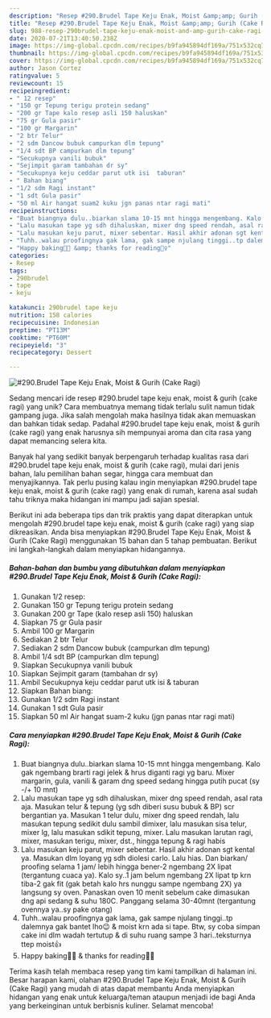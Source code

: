 ```yaml
---
description: "Resep #290.Brudel Tape Keju Enak, Moist &amp;amp; Gurih (Cake Ragi) yang Sempurna"
title: "Resep #290.Brudel Tape Keju Enak, Moist &amp;amp; Gurih (Cake Ragi) yang Sempurna"
slug: 988-resep-290brudel-tape-keju-enak-moist-and-amp-gurih-cake-ragi-yang-sempurna
date: 2020-07-21T13:40:50.238Z
image: https://img-global.cpcdn.com/recipes/b9fa945894df169a/751x532cq70/290brudel-tape-keju-enak-moist-gurih-cake-ragi-foto-resep-utama.jpg
thumbnail: https://img-global.cpcdn.com/recipes/b9fa945894df169a/751x532cq70/290brudel-tape-keju-enak-moist-gurih-cake-ragi-foto-resep-utama.jpg
cover: https://img-global.cpcdn.com/recipes/b9fa945894df169a/751x532cq70/290brudel-tape-keju-enak-moist-gurih-cake-ragi-foto-resep-utama.jpg
author: Jason Cortez
ratingvalue: 5
reviewcount: 15
recipeingredient:
- " 12 resep"
- "150 gr Tepung terigu protein sedang"
- "200 gr Tape kalo resep asli 150 haluskan"
- "75 gr Gula pasir"
- "100 gr Margarin"
- "2 btr Telur"
- "2 sdm Dancow bubuk campurkan dlm tepung"
- "1/4 sdt BP campurkan dlm tepung"
- "Secukupnya vanili bubuk"
- "Sejimpit garam tambahan dr sy"
- "Secukupnya keju ceddar parut utk isi  taburan"
- " Bahan biang"
- "1/2 sdm Ragi instant"
- "1 sdt Gula pasir"
- "50 ml Air hangat suam2 kuku jgn panas ntar ragi mati"
recipeinstructions:
- "Buat biangnya dulu..biarkan slama 10-15 mnt hingga mengembang. Kalo gak ngembang brarti ragi jelek &amp; hrus diganti ragi yg baru. Mixer margarin, gula, vanili &amp; garam dng speed sedang hingga putih pucat (sy -/+ 10 mnt)"
- "Lalu masukan tape yg sdh dihaluskan, mixer dng speed rendah, asal rata aja. Masukan telur &amp; tepung (yg sdh diberi susu bubuk &amp; BP) scr bergantian ya. Masukan 1 telur dulu, mixer dng speed rendah, lalu masukan tepung sedikit dulu sambil dimixer, lalu masukan sisa telur, mixer lg, lalu masukan sdikit tepung, mixer. Lalu masukan larutan ragi, mixer, masukan terigu, mixer, dst., hingga tepung &amp; ragi habis"
- "Lalu masukan keju parut, mixer sebentar. Hasil akhir adonan sgt kental ya. Masukan dlm loyang yg sdh diolesi carlo. Lalu hias. Dan biarkan/ proofing selama 1 jam/ lebih hingga bener-2 ngembang 2X lipat (tergantung cuaca ya). Kalo sy..1 jam belum ngembang 2X lipat tp krn tiba-2 gak fit (gak betah kalo hrs nunggu sampe ngembang 2X) ya langsung sy oven. Panaskan oven 10 menit sebelum cake dimasukan dng api sedang &amp; suhu 180C. Panggang selama 30-40mnt (tergantung ovennya ya..sy pake otang)"
- "Tuhh..walau proofingnya gak lama, gak sampe njulang tinggi..tp dalemnya gak bantet lho😉 &amp; moist krn ada si tape. Btw, sy coba simpan cake ini dlm wadah tertutup &amp; di suhu ruang sampe 3 hari..teksturnya ttep moist👍"
- "Happy baking👩‍🍳 &amp; thanks for reading🙇‍♀️"
categories:
- Resep
tags:
- 290brudel
- tape
- keju

katakunci: 290brudel tape keju 
nutrition: 158 calories
recipecuisine: Indonesian
preptime: "PT13M"
cooktime: "PT60M"
recipeyield: "3"
recipecategory: Dessert

---
```



![#290.Brudel Tape Keju Enak, Moist &amp; Gurih (Cake Ragi)](https://img-global.cpcdn.com/recipes/b9fa945894df169a/751x532cq70/290brudel-tape-keju-enak-moist-gurih-cake-ragi-foto-resep-utama.jpg)

Sedang mencari ide resep #290.brudel tape keju enak, moist &amp; gurih (cake ragi) yang unik? Cara membuatnya memang tidak terlalu sulit namun tidak gampang juga. Jika salah mengolah maka hasilnya tidak akan memuaskan dan bahkan tidak sedap. Padahal #290.brudel tape keju enak, moist &amp; gurih (cake ragi) yang enak harusnya sih mempunyai aroma dan cita rasa yang dapat memancing selera kita.

Banyak hal yang sedikit banyak berpengaruh terhadap kualitas rasa dari #290.brudel tape keju enak, moist &amp; gurih (cake ragi), mulai dari jenis bahan, lalu pemilihan bahan segar, hingga cara membuat dan menyajikannya. Tak perlu pusing kalau ingin menyiapkan #290.brudel tape keju enak, moist &amp; gurih (cake ragi) yang enak di rumah, karena asal sudah tahu triknya maka hidangan ini mampu jadi sajian spesial.




Berikut ini ada beberapa tips dan trik praktis yang dapat diterapkan untuk mengolah #290.brudel tape keju enak, moist &amp; gurih (cake ragi) yang siap dikreasikan. Anda bisa menyiapkan #290.Brudel Tape Keju Enak, Moist &amp; Gurih (Cake Ragi) menggunakan 15 bahan dan 5 tahap pembuatan. Berikut ini langkah-langkah dalam menyiapkan hidangannya.

<!--inarticleads1-->

##### Bahan-bahan dan bumbu yang dibutuhkan dalam menyiapkan #290.Brudel Tape Keju Enak, Moist &amp; Gurih (Cake Ragi):

1. Gunakan  1/2 resep:
1. Gunakan 150 gr Tepung terigu protein sedang
1. Gunakan 200 gr Tape (kalo resep asli 150) haluskan
1. Siapkan 75 gr Gula pasir
1. Ambil 100 gr Margarin
1. Sediakan 2 btr Telur
1. Sediakan 2 sdm Dancow bubuk (campurkan dlm tepung)
1. Ambil 1/4 sdt BP (campurkan dlm tepung)
1. Siapkan Secukupnya vanili bubuk
1. Siapkan Sejimpit garam (tambahan dr sy)
1. Ambil Secukupnya keju ceddar parut utk isi &amp; taburan
1. Siapkan  Bahan biang:
1. Gunakan 1/2 sdm Ragi instant
1. Gunakan 1 sdt Gula pasir
1. Siapkan 50 ml Air hangat suam-2 kuku (jgn panas ntar ragi mati)




<!--inarticleads2-->

##### Cara menyiapkan #290.Brudel Tape Keju Enak, Moist &amp; Gurih (Cake Ragi):

1. Buat biangnya dulu..biarkan slama 10-15 mnt hingga mengembang. Kalo gak ngembang brarti ragi jelek &amp; hrus diganti ragi yg baru. Mixer margarin, gula, vanili &amp; garam dng speed sedang hingga putih pucat (sy -/+ 10 mnt)
1. Lalu masukan tape yg sdh dihaluskan, mixer dng speed rendah, asal rata aja. Masukan telur &amp; tepung (yg sdh diberi susu bubuk &amp; BP) scr bergantian ya. Masukan 1 telur dulu, mixer dng speed rendah, lalu masukan tepung sedikit dulu sambil dimixer, lalu masukan sisa telur, mixer lg, lalu masukan sdikit tepung, mixer. Lalu masukan larutan ragi, mixer, masukan terigu, mixer, dst., hingga tepung &amp; ragi habis
1. Lalu masukan keju parut, mixer sebentar. Hasil akhir adonan sgt kental ya. Masukan dlm loyang yg sdh diolesi carlo. Lalu hias. Dan biarkan/ proofing selama 1 jam/ lebih hingga bener-2 ngembang 2X lipat (tergantung cuaca ya). Kalo sy..1 jam belum ngembang 2X lipat tp krn tiba-2 gak fit (gak betah kalo hrs nunggu sampe ngembang 2X) ya langsung sy oven. Panaskan oven 10 menit sebelum cake dimasukan dng api sedang &amp; suhu 180C. Panggang selama 30-40mnt (tergantung ovennya ya..sy pake otang)
1. Tuhh..walau proofingnya gak lama, gak sampe njulang tinggi..tp dalemnya gak bantet lho😉 &amp; moist krn ada si tape. Btw, sy coba simpan cake ini dlm wadah tertutup &amp; di suhu ruang sampe 3 hari..teksturnya ttep moist👍
1. Happy baking👩‍🍳 &amp; thanks for reading🙇‍♀️




Terima kasih telah membaca resep yang tim kami tampilkan di halaman ini. Besar harapan kami, olahan #290.Brudel Tape Keju Enak, Moist &amp; Gurih (Cake Ragi) yang mudah di atas dapat membantu Anda menyiapkan hidangan yang enak untuk keluarga/teman ataupun menjadi ide bagi Anda yang berkeinginan untuk berbisnis kuliner. Selamat mencoba!
